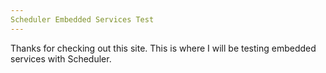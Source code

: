 ```yaml
---
Scheduler Embedded Services Test
---
```


Thanks for checking out this site.  This is where I will be testing embedded services with Scheduler.
